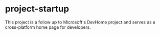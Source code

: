 # project-startup
This project is a follow up to Microsoft's DevHome project and serves as a cross-platform home page for developers.
